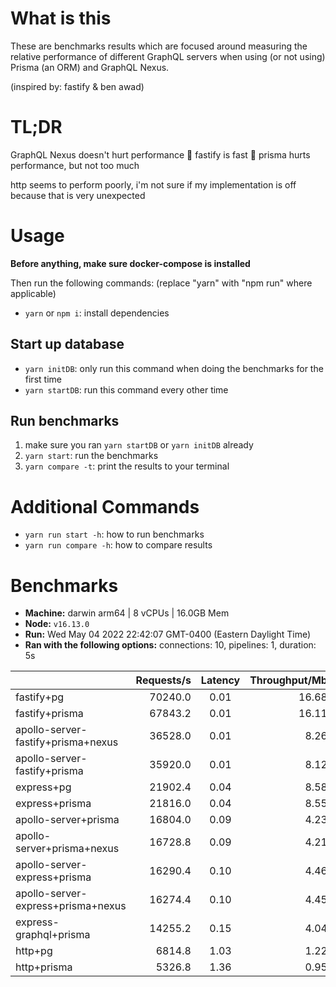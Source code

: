 # What is this
These are benchmarks results which are focused around measuring the relative performance of different GraphQL servers when using (or not using) Prisma (an ORM) and GraphQL Nexus.

(inspired by: fastify & ben awad)

# TL;DR
GraphQL Nexus doesn't hurt performance 🤩
fastify is fast 💨
prisma hurts performance, but not too much

http seems to perform poorly, i'm not sure if my implementation is off because that is very unexpected

# Usage

**Before anything, make sure docker-compose is installed**

Then run the following commands: (replace "yarn" with "npm run" where applicable)
- ```yarn``` or ```npm i```: install dependencies

## Start up database
- ```yarn initDB```: only run this command when doing the benchmarks for the first time
- ```yarn startDB```: run this command every other time

## Run benchmarks
1. make sure you ran ```yarn startDB``` or ```yarn initDB``` already
1. ```yarn start```: run the benchmarks
1. ```yarn compare -t```: print the results to your terminal

# Additional Commands

- ```yarn run start -h```: how to run benchmarks 
- ```yarn run compare -h```: how to compare results

# Benchmarks

* __Machine:__ darwin arm64 | 8 vCPUs | 16.0GB Mem
* __Node:__ `v16.13.0`
* __Run:__ Wed May 04 2022 22:42:07 GMT-0400 (Eastern Daylight Time)
* __Ran with the following options:__ connections: 10, pipelines: 1, duration: 5s

|                                    | Requests/s | Latency | Throughput/Mb |
| :--                                | --:        | :-:     | --:           |
| fastify+pg                         | 70240.0    | 0.01    | 16.68         |
| fastify+prisma                     | 67843.2    | 0.01    | 16.11         |
| apollo-server-fastify+prisma+nexus | 36528.0    | 0.01    | 8.26          |
| apollo-server-fastify+prisma       | 35920.0    | 0.01    | 8.12          |
| express+pg                         | 21902.4    | 0.04    | 8.58          |
| express+prisma                     | 21816.0    | 0.04    | 8.55          |
| apollo-server+prisma               | 16804.0    | 0.09    | 4.23          |
| apollo-server+prisma+nexus         | 16728.8    | 0.09    | 4.21          |
| apollo-server-express+prisma       | 16290.4    | 0.10    | 4.46          |
| apollo-server-express+prisma+nexus | 16274.4    | 0.10    | 4.45          |
| express-graphql+prisma             | 14255.2    | 0.15    | 4.04          |
| http+pg                            | 6814.8     | 1.03    | 1.22          |
| http+prisma                        | 5326.8     | 1.36    | 0.95          |
